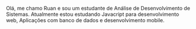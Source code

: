 Olá, me chamo Ruan e sou um estudante de Análise de Desenvolvimento de Sistemas.
Atualmente estou estudando Javacript para desenvolvimento web, Aplicações com banco de dados e desenvolvimento mobile.
<!---
BrazRuan/BrazRuan is a ✨ special ✨ repository because its `README.md` (this file) appears on your GitHub profile.
You can click the Preview link to take a look at your changes.
--->
